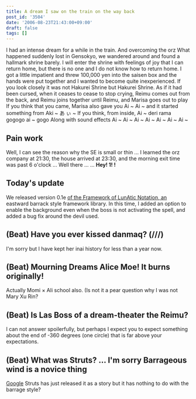 ```yaml
---
title: A dream I saw on the train on the way back
post_id: '3504'
date: '2006-08-23T21:43:00+09:00'
draft: false
tags: []
---
```


I had an intense dream for a while in the train. And overcoming the orz What happened suddenly lost in Gensokyo, we wandered around and found a hallmark shrine barely. I will enter the shrine with feelings of joy that I can return home, but there is no one and I do not know how to return home. I got a little impatient and threw 100,000 yen into the saisen box and the hands were put together and I wanted to become quite inexperienced. If you look closely it was not Hakurei Shrine but Hakurei Shrine. As if it had been cursed, when it ceases to cease to stop crying, Reimu comes out from the back, and Reimu joins together until Reimu, and Marisa goes out to play If you think that you came, Marisa also gave you Ai ~ Ai ~ and it started something from Aki ~ あ ぃ ~ If you think, from inside, Ai ~ deri rama gogogo ai ~ gogo Along with sound effects Ai ~ Ai ~ Ai ~ Ai ~ Ai ~ Ai ~ Ai ~

## Pain work

Well, I can see the reason why the SE is small or thin ... I learned the orz company at 21:30, the house arrived at 23:30, and the morning exit time was past 6 o'clock ... Well there ... ... **Hey! 1! !**

## Today's update

We released version 0.1e [of the Framework of LunAtic Notation, an](/tag/flan) eastward barrack style framework library. In this time, I added an option to enable the background even when the boss is not activating the spell, and added a bug fix around the devil used.

## (Beat) Have you ever kissed danmaq? (///)

I'm sorry but I have kept her inai history for less than a year now.

## (Beat) Mourning Dreams Alice Moe! It burns originally!

Actually Momi × Ali school also. (Is not it a pear question why I was not Mary Xu Rin?

## (Beat) Is Las Boss of a dream-theater the Reimu?

I can not answer spoilerfully, but perhaps I expect you to expect something about the end of -360 degrees (one circle) that is far above your expectations.

## (Beat) What was Struts? ... I'm sorry Barrageous wind is a novice thing

[Google](http://www.google.co.jp/search?q=Apache+Struts) Struts has just released it as a story but it has nothing to do with the barrage style?